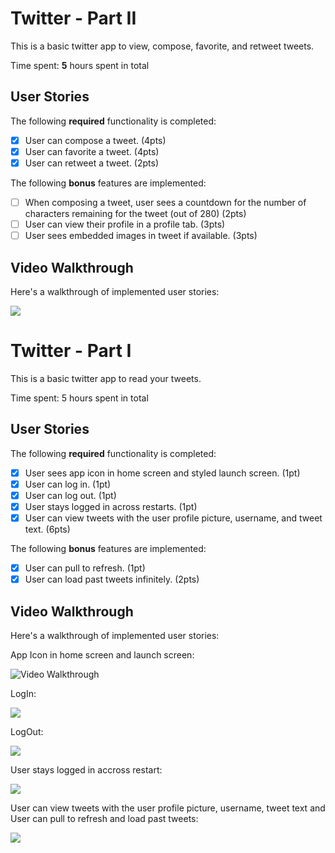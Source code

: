 # Twitter - Part II

This is a basic twitter app to view, compose, favorite, and retweet tweets.

Time spent: **5** hours spent in total

## User Stories

The following **required** functionality is completed:

- [x] User can compose a tweet. (4pts)
- [x] User can favorite a tweet. (4pts)
- [x] User can retweet a tweet. (2pts)

The following **bonus** features are implemented:

- [ ] When composing a tweet, user sees a countdown for the number of characters remaining for the tweet (out of 280) (2pts)
- [ ] User can view their profile in a profile tab. (3pts)
- [ ] User sees embedded images in tweet if available. (3pts)

## Video Walkthrough

Here's a walkthrough of implemented user stories:

![](https://i.imgur.com/Jtlj0IL.gif)
# Twitter - Part I

This is a basic twitter app to read your tweets.

Time spent: 5 hours spent in total

## User Stories

The following **required** functionality is completed:

- [x] User sees app icon in home screen and styled launch screen. (1pt)
- [x] User can log in. (1pt)
- [x] User can log out. (1pt)
- [x] User stays logged in across restarts. (1pt)
- [x] User can view tweets with the user profile picture, username, and tweet text. (6pts)

The following **bonus** features are implemented:

- [x] User can pull to refresh. (1pt)
- [x] User can load past tweets infinitely. (2pts)

## Video Walkthrough

Here's a walkthrough of implemented user stories:

App Icon in home screen and launch screen:


<img src='https://i.imgur.com/64xSkcK.gif' title='Launch screen' width='' alt='Video Walkthrough' />


LogIn:

![](https://i.imgur.com/uyM9QgS.gif)

LogOut:

![](https://i.imgur.com/WaAXo5N.gif)

User stays logged in accross restart:


![](https://i.imgur.com/1DYgWzv.gif)


User can view tweets with the user profile picture, username, tweet text and 
User can pull to refresh and load past tweets:

![](https://i.imgur.com/Klubtl9.gif)




